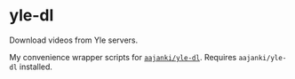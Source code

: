 # yle-dl
Download videos from Yle servers.

My convenience wrapper scripts for [`aajanki/yle-dl`](https://github.com/aajanki/yle-dl). Requires `aajanki/yle-dl` installed.
